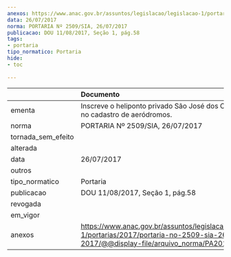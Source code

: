 ```yaml
---
anexos: https://www.anac.gov.br/assuntos/legislacao/legislacao-1/portarias/2017/portaria-no-2509-sia-26-07-2017/@@display-file/arquivo_norma/PA2017-2509.pdf
data: 26/07/2017
norma: PORTARIA Nº 2509/SIA, 26/07/2017
publicacao: DOU 11/08/2017, Seção 1, pág.58
tags:
- portaria
tipo_normatico: Portaria
hide: 
- toc 
 
---
```


|                    | Documento                                                                                                                                            |
|:-------------------|:-----------------------------------------------------------------------------------------------------------------------------------------------------|
| ementa             | Inscreve o heliponto privado São José dos Campos (SP) no cadastro de aeródromos.                                                                     |
| norma              | PORTARIA Nº 2509/SIA, 26/07/2017                                                                                                                     |
| tornada_sem_efeito |                                                                                                                                                      |
| alterada           |                                                                                                                                                      |
| data               | 26/07/2017                                                                                                                                           |
| outros             |                                                                                                                                                      |
| tipo_normatico     | Portaria                                                                                                                                             |
| publicacao         | DOU 11/08/2017, Seção 1, pág.58                                                                                                                      |
| revogada           |                                                                                                                                                      |
| em_vigor           |                                                                                                                                                      |
| anexos             | https://www.anac.gov.br/assuntos/legislacao/legislacao-1/portarias/2017/portaria-no-2509-sia-26-07-2017/@@display-file/arquivo_norma/PA2017-2509.pdf |